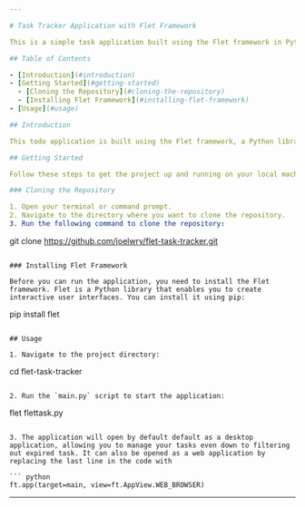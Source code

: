 ```yaml
---

# Task Tracker Application with Flet Framework

This is a simple task application built using the Flet framework in Python. It allows you to create, manage, and track tasks in a user-friendly interface.

## Table of Contents

- [Introduction](#introduction)
- [Getting Started](#getting-started)
  - [Cloning the Repository](#cloning-the-repository)
  - [Installing Flet Framework](#installing-flet-framework)
- [Usage](#usage)

## Introduction

This todo application is built using the Flet framework, a Python library for creating interactive and responsive user interfaces. It provides features such as adding new tasks, marking tasks as completed, viewing task details, and more.

## Getting Started

Follow these steps to get the project up and running on your local machine.

### Cloning the Repository

1. Open your terminal or command prompt.
2. Navigate to the directory where you want to clone the repository.
3. Run the following command to clone the repository:

   ```
   git clone https://github.com/joelwry/flet-task-tracker.git
   ```

### Installing Flet Framework

Before you can run the application, you need to install the Flet framework. Flet is a Python library that enables you to create interactive user interfaces. You can install it using pip:

```
pip install flet
```

## Usage

1. Navigate to the project directory:

   ```
   cd flet-task-tracker
   ```

2. Run the `main.py` script to start the application:

   ```
   flet flettask.py
   ```

3. The application will open by default default as a desktop application, allowing you to manage your tasks even down to filtering out expired task. It can also be opened as a web application by replacing the last line in the code with 

``` python
 ft.app(target=main, view=ft.AppView.WEB_BROWSER)

```


---
```

